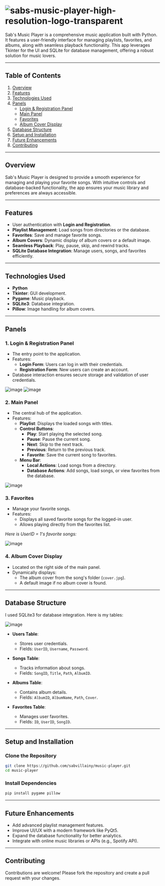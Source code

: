 # ![sabs-music-player-high-resolution-logo-transparent](https://github.com/user-attachments/assets/fde8bd53-63a5-4b96-bef6-def0d292692f)


Sab's Music Player is a comprehensive music application built with Python. It features a user-friendly interface for managing playlists, favorites, and albums, along with seamless playback functionality. This app leverages Tkinter for the UI and SQLite for database management, offering a robust solution for music lovers.

---

## Table of Contents

1. [Overview](#overview)  
2. [Features](#features)
3. [Technologies Used](#technologies-used)
4. [Panels](#panels)  
   - [Login & Registration Panel](#1-login--registration-panel)
   - [Main Panel](#2-main-panel)
   - [Favorites](#3-favorites)
   - [Album Cover Display](#4-album-cover-display)
5. [Database Structure](#database-structure)  
6. [Setup and Installation](#setup-and-installation)  
7. [Future Enhancements](#future-enhancements)
8. [Contributing](#contributing)

---

## Overview

Sab's Music Player is designed to provide a smooth experience for managing and playing your favorite songs. With intuitive controls and database-backed functionality, the app ensures your music library and preferences are always accessible.

---

## Features

- User authentication with **Login and Registration**.
- **Playlist Management**: Load songs from directories or the database.
- **Favorites**: Save and manage favorite songs.
- **Album Covers**: Dynamic display of album covers or a default image.
- **Seamless Playback**: Play, pause, skip, and rewind tracks.
- **SQLite Database Integration**: Manage users, songs, and favorites efficiently.

---

## Technologies Used

- **Python**
- **Tkinter**: GUI development.
- **Pygame**: Music playback.
- **SQLite3**: Database integration.
- **Pillow**: Image handling for album covers.

---

## Panels

### 1. **Login & Registration Panel**

- The entry point to the application.
- Features:
  - **Login Form**: Users can log in with their credentials.
  - **Registration Form**: New users can create an account.
- Database interaction ensures secure storage and validation of user credentials.

![image](https://github.com/user-attachments/assets/0866f6ba-e0c3-48c0-bc12-1141ed06c855)
![image](https://github.com/user-attachments/assets/415c622c-69f5-4e91-9b6f-19db2942dedd)



### 2. **Main Panel**

- The central hub of the application.
- Features:
  - **Playlist**: Displays the loaded songs with titles.
  - **Control Buttons**:
    - **Play**: Start playing the selected song.
    - **Pause**: Pause the current song.
    - **Next**: Skip to the next track.
    - **Previous**: Return to the previous track.
    - **Favorite**: Save the current song to favorites.
  - **Menu Bar**:
    - **Local Actions**: Load songs from a directory.
    - **Database Actions**: Add songs, load songs, or view favorites from the database.

![image](https://github.com/user-attachments/assets/ae613f48-d0d9-4c8b-84b0-822d0fa28a59)



### 3. **Favorites**

- Manage your favorite songs.
- Features:
  - Displays all saved favorite songs for the logged-in user.
  - Allows playing directly from the favorites list.
  
_Here is UserID = 1's favorite songs:_
  
![image](https://github.com/user-attachments/assets/91936a0a-fe89-4386-a759-1eea288188fb)



### 4. **Album Cover Display**

- Located on the right side of the main panel.
- Dynamically displays:
  - The album cover from the song's folder (`cover.jpg`).
  - A default image if no album cover is found.
  
---

## Database Structure

I used SQLite3 for database integration. Here is my tables:

![image](https://github.com/user-attachments/assets/3f161871-294f-45df-b038-6539a5fef122)

- **Users Table**:
  - Stores user credentials.
  - Fields: `UserID`, `Username`, `Password`.

- **Songs Table**:
  - Tracks information about songs.
  - Fields: `SongID`, `Title`, `Path`, `AlbumID`.

- **Albums Table**:
  - Contains album details.
  - Fields: `AlbumID`, `AlbumName`, `Path`, `Cover`.

- **Favorites Table**:
  - Manages user favorites.
  - Fields: `ID`, `UserID`, `SongID`.

---

## Setup and Installation

### Clone the Repository

```bash
git clone https://github.com/sabvillainy/music-player.git
cd music-player
```

### Install Dependencies 
```bash
pip install pygame pillow
```

---

## Future Enhancements
- Add advanced playlist management features.
- Improve UI/UX with a modern framework like PyQt5.
- Expand the database functionality for better analytics.
- Integrate with online music libraries or APIs (e.g., Spotify API).

---

## Contributing
Contributions are welcome! Please fork the repository and create a pull request with your changes.
